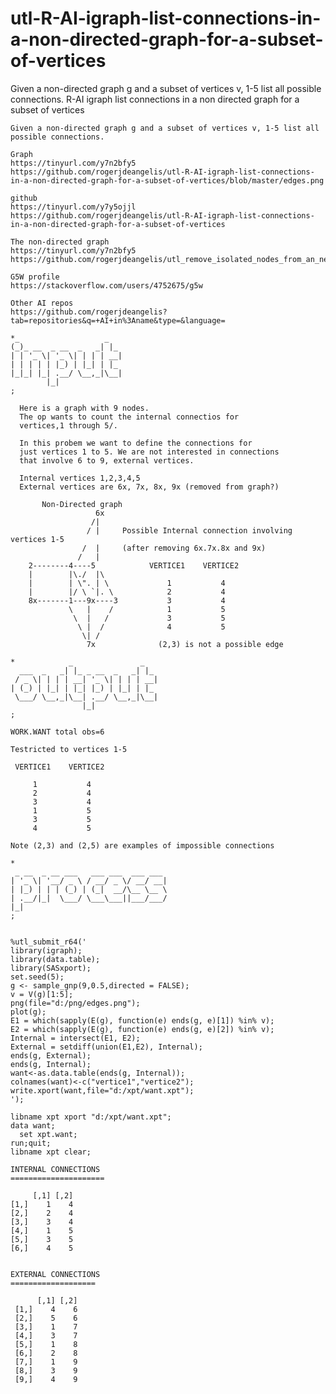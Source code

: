 # utl-R-AI-igraph-list-connections-in-a-non-directed-graph-for-a-subset-of-vertices
Given a non-directed graph g and a subset of vertices v, 1-5 list all possible connections. 
    R-AI igraph list connections in a non directed graph for a subset of vertices                                                              
                                                                                                                                               
    Given a non-directed graph g and a subset of vertices v, 1-5 list all possible connections.                                                
                                                                                                                                               
    Graph                                                                                                                                      
    https://tinyurl.com/y7n2bfy5                                                                                                               
    https://github.com/rogerjdeangelis/utl-R-AI-igraph-list-connections-in-a-non-directed-graph-for-a-subset-of-vertices/blob/master/edges.png 
                                                                                                                                               
    github                                                                                                                                     
    https://tinyurl.com/y7y5ojjl                                                                                                               
    https://github.com/rogerjdeangelis/utl-R-AI-igraph-list-connections-in-a-non-directed-graph-for-a-subset-of-vertices                       
                                                                                                                                               
    The non-directed graph                                                                                                                     
    https://tinyurl.com/y7n2bfy5                                                                                                               
    https://github.com/rogerjdeangelis/utl_remove_isolated_nodes_from_an_network_r_igraph                                                      
                                                                                                                                               
    G5W profile                                                                                                                                
    https://stackoverflow.com/users/4752675/g5w                                                                                                
                                                                                                                                               
    Other AI repos                                                                                                                             
    https://github.com/rogerjdeangelis?tab=repositories&q=+AI+in%3Aname&type=&language=                                                        
                                                                                                                                               
    *_                   _                                                                                                                     
    (_)_ __  _ __  _   _| |_                                                                                                                   
    | | '_ \| '_ \| | | | __|                                                                                                                  
    | | | | | |_) | |_| | |_                                                                                                                   
    |_|_| |_| .__/ \__,_|\__|                                                                                                                  
            |_|                                                                                                                                
    ;                                                                                                                                          
                                                                                                                                               
      Here is a graph with 9 nodes.                                                                                                            
      The op wants to count the internal connectios for                                                                                        
      vertices,1 through 5/.                                                                                                                   
                                                                                                                                               
      In this probem we want to define the connections for                                                                                     
      just vertices 1 to 5. We are not interested in connections                                                                               
      that involve 6 to 9, external vertices.                                                                                                  
                                                                                                                                               
      Internal vertices 1,2,3,4,5                                                                                                              
      External vertices are 6x, 7x, 8x, 9x (removed from graph?)                                                                               
                                                                                                                                               
           Non-Directed graph                                                                                                                  
                       6x                                                                                                                      
                      /|                                                                                                                       
                     / |     Possible Internal connection involving vertices 1-5                                                               
                    /  |     (after removing 6x.7x.8x and 9x)                                                                                  
                   /   |                                                                                                                       
        2--------4----5            VERTICE1    VERTICE2                                                                                        
        |        |\./  |\                                                                                                                      
        |        | \". | \             1           4                                                                                           
        |        |/ \ `|. \            2           4                                                                                           
        8x-------1---9x----3           3           4                                                                                           
                 \   |    /            1           5                                                                                           
                  \  |   /             3           5                                                                                           
                   \ |  /              4           5                                                                                           
                    \| /                                                                                                                       
                     7x              (2,3) is not a possible edge                                                                              
                                                                                                                                               
    *            _               _                                                                                                             
      ___  _   _| |_ _ __  _   _| |_                                                                                                           
     / _ \| | | | __| '_ \| | | | __|                                                                                                          
    | (_) | |_| | |_| |_) | |_| | |_                                                                                                           
     \___/ \__,_|\__| .__/ \__,_|\__|                                                                                                          
                    |_|                                                                                                                        
    ;                                                                                                                                          
                                                                                                                                               
    WORK.WANT total obs=6                                                                                                                      
                                                                                                                                               
    Testricted to vertices 1-5                                                                                                                 
                                                                                                                                               
     VERTICE1    VERTICE2                                                                                                                      
                                                                                                                                               
         1           4                                                                                                                         
         2           4                                                                                                                         
         3           4                                                                                                                         
         1           5                                                                                                                         
         3           5                                                                                                                         
         4           5                                                                                                                         
                                                                                                                                               
    Note (2,3) and (2,5) are examples of impossible connections                                                                                
                                                                                                                                               
    *                                                                                                                                          
     _ __  _ __ ___   ___ ___  ___ ___                                                                                                         
    | '_ \| '__/ _ \ / __/ _ \/ __/ __|                                                                                                        
    | |_) | | | (_) | (_|  __/\__ \__ \                                                                                                        
    | .__/|_|  \___/ \___\___||___/___/                                                                                                        
    |_|                                                                                                                                        
    ;                                                                                                                                          
                                                                                                                                               
                                                                                                                                               
    %utl_submit_r64('                                                                                                                          
    library(igraph);                                                                                                                           
    library(data.table);                                                                                                                       
    library(SASxport);                                                                                                                         
    set.seed(5);                                                                                                                               
    g <- sample_gnp(9,0.5,directed = FALSE);                                                                                                   
    v = V(g)[1:5];                                                                                                                             
    png(file="d:/png/edges.png");                                                                                                              
    plot(g);                                                                                                                                   
    E1 = which(sapply(E(g), function(e) ends(g, e)[1]) %in% v);                                                                                
    E2 = which(sapply(E(g), function(e) ends(g, e)[2]) %in% v);                                                                                
    Internal = intersect(E1, E2);                                                                                                              
    External = setdiff(union(E1,E2), Internal);                                                                                                
    ends(g, External);                                                                                                                         
    ends(g, Internal);                                                                                                                         
    want<-as.data.table(ends(g, Internal));                                                                                                    
    colnames(want)<-c("vertice1","vertice2");                                                                                                  
    write.xport(want,file="d:/xpt/want.xpt");                                                                                                  
    ');                                                                                                                                        
                                                                                                                                               
    libname xpt xport "d:/xpt/want.xpt";                                                                                                       
    data want;                                                                                                                                 
      set xpt.want;                                                                                                                            
    run;quit;                                                                                                                                  
    libname xpt clear;                                                                                                                         
                                                                                                                                               
    INTERNAL CONNECTIONS                                                                                                                       
    =====================                                                                                                                      
                                                                                                                                               
         [,1] [,2]                                                                                                                             
    [1,]    1    4                                                                                                                             
    [2,]    2    4                                                                                                                             
    [3,]    3    4                                                                                                                             
    [4,]    1    5                                                                                                                             
    [5,]    3    5                                                                                                                             
    [6,]    4    5                                                                                                                             
                                                                                                                                               
                                                                                                                                               
    EXTERNAL CONNECTIONS                                                                                                                       
    ===================                                                                                                                        
                                                                                                                                               
          [,1] [,2]                                                                                                                            
     [1,]    4    6                                                                                                                            
     [2,]    5    6                                                                                                                            
     [3,]    1    7                                                                                                                            
     [4,]    3    7                                                                                                                            
     [5,]    1    8                                                                                                                            
     [6,]    2    8                                                                                                                            
     [7,]    1    9                                                                                                                            
     [8,]    3    9                                                                                                                            
     [9,]    4    9                                                                                                                            
                                                                                                                                               
                                                                                                                                               
                                                                                                                                               
